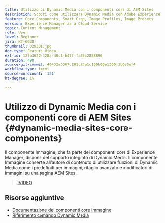 ```yaml
---
title: Utilizzo di Dynamic Media con i componenti core di AEM Sites
description: Scopri come utilizzare Dynamic Media con Adobe Experience Manager Sites. Il componente Immagine, che fa parte dei componenti core di Experience Manager, dispone del supporto integrato di Dynamic Media. Il componente Immagine consente all’autore di contenuto di utilizzare funzioni di Dynamic Media come i predefiniti per immagini, ritaglio avanzato e modificatori di immagini su una pagina AEM Sites.
feature: Core Components, Smart Crop, Image Profiles, Image Presets
version: Experience Manager as a Cloud Service
topic: Content Management
role: User
level: Beginner
jira: KT-6630
thumbnail: 329331.jpg
doc-type: Feature Video
exl-id: 12fa3622-428a-40c1-b47f-fa55c2858896
duration: 498
source-git-commit: 48433a5367c281cf5a1c106b08a1306f1b0e8ef4
workflow-type: tm+mt
source-wordcount: '121'
ht-degree: 1%

---
```


# Utilizzo di Dynamic Media con i componenti core di AEM Sites {#dynamic-media-sites-core-components}

Il componente Immagine, che fa parte dei componenti core di Experience Manager, dispone del supporto integrato di Dynamic Media. Il componente Immagine consente all’autore di contenuto di utilizzare funzioni di Dynamic Media come i predefiniti per immagini, ritaglio avanzato e modificatori di immagini su una pagina AEM Sites.

>[!VIDEO](https://video.tv.adobe.com/v/329331?quality=12&learn=on)

## Risorse aggiuntive

* [Documentazione dei componenti core immagine](https://experienceleague.adobe.com/docs/experience-manager-core-components/using/components/image.html?lang=it#dynamic-media)
* [Riferimento comando Dynamic Media](https://experienceleague.adobe.com/docs/dynamic-media-developer-resources/image-serving-api/image-serving-api/http-protocol-reference/command-reference/c-command-reference.html?lang=it#image-serving-api)
